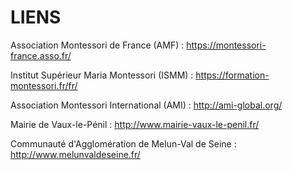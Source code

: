 # LIENS

Association Montessori de France (AMF) : <https://montessori-france.asso.fr/>


Institut Supérieur Maria Montessori (ISMM) : <https://formation-montessori.fr/fr/>


Association Montessori International (AMI) : <http://ami-global.org/>


Mairie de Vaux-le-Pénil : <http://www.mairie-vaux-le-penil.fr/>


Communauté d'Agglomération de Melun-Val de Seine : <http://www.melunvaldeseine.fr/>


